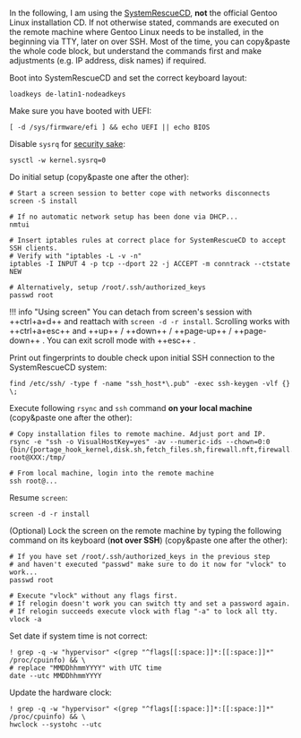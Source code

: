 In the following, I am using the [SystemRescueCD](https://www.system-rescue.org/), **not** the official Gentoo Linux installation CD. If not otherwise stated, commands are executed on the remote machine where Gentoo Linux needs to be installed, in the beginning via TTY, later on over SSH. Most of the time, you can copy&paste the whole code block, but understand the commands first and make adjustments (e.g. IP address, disk names) if required.

Boot into SystemRescueCD and set the correct keyboard layout:

```shell
loadkeys de-latin1-nodeadkeys
```

Make sure you have booted with UEFI:

```shell
[ -d /sys/firmware/efi ] && echo UEFI || echo BIOS
```

Disable `sysrq` for [security sake](https://wiki.gentoo.org/wiki/Vlock#Disable_SysRq_key):

```shell
sysctl -w kernel.sysrq=0
```

Do initial setup (copy&paste one after the other):

```shell
# Start a screen session to better cope with networks disconnects
screen -S install

# If no automatic network setup has been done via DHCP...
nmtui

# Insert iptables rules at correct place for SystemRescueCD to accept SSH clients.
# Verify with "iptables -L -v -n"
iptables -I INPUT 4 -p tcp --dport 22 -j ACCEPT -m conntrack --ctstate NEW

# Alternatively, setup /root/.ssh/authorized_keys
passwd root
```

!!! info "Using screen"
    You can detach from screen's session with ++ctrl+a+d++ and reattach with `screen -d -r install`. Scrolling works with ++ctrl+a+esc++ and ++up++ / ++down++ / ++page-up++ / ++page-down++ . You can exit scroll mode with ++esc++ .

Print out fingerprints to double check upon initial SSH connection to the SystemRescueCD system:

```shell
find /etc/ssh/ -type f -name "ssh_host*\.pub" -exec ssh-keygen -vlf {} \;
```

Execute following `rsync` and `ssh` command **on your local machine** (copy&paste one after the other):

```shell
# Copy installation files to remote machine. Adjust port and IP.
rsync -e "ssh -o VisualHostKey=yes" -av --numeric-ids --chown=0:0 {bin/{portage_hook_kernel,disk.sh,fetch_files.sh,firewall.nft,firewall.sh},overlay} root@XXX:/tmp/

# From local machine, login into the remote machine
ssh root@...
```

Resume `screen`:

```shell
screen -d -r install
```

(Optional) Lock the screen on the remote machine by typing the following command on its keyboard (**not over SSH**) (copy&paste one after the other):

```shell
# If you have set /root/.ssh/authorized_keys in the previous step
# and haven't executed "passwd" make sure to do it now for "vlock" to work...
passwd root

# Execute "vlock" without any flags first.
# If relogin doesn't work you can switch tty and set a password again.
# If relogin succeeds execute vlock with flag "-a" to lock all tty.
vlock -a
```

Set date if system time is not correct:

```shell
! grep -q -w "hypervisor" <(grep "^flags[[:space:]]*:[[:space:]]*" /proc/cpuinfo) && \
# replace "MMDDhhmmYYYY" with UTC time
date --utc MMDDhhmmYYYY
```

Update the hardware clock:

```shell
! grep -q -w "hypervisor" <(grep "^flags[[:space:]]*:[[:space:]]*" /proc/cpuinfo) && \
hwclock --systohc --utc
```
